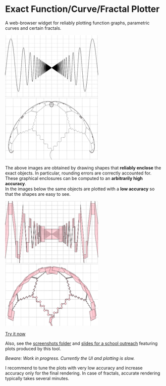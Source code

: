 # Exact Function/Curve/Fractal Plotter

A web-browser widget for reliably plotting function graphs, parametric curves and certain fractals.

<div>
<img src="README-images/xsinrecipx-accurate.png" alt="infinitely many waves" height="200" width="300">
<img src="README-images/umbrella-accurate.png" alt="umbrella-like fractal" height="200" width="300">
</div>

The above images are obtained by drawing shapes that **reliably enclose** the exact objects.
In particular, rounding errors are correctly accounted for.
These graphical enclosures can be computed to an **arbitrarily high accuracy**.  
In the images below the same objects are plotted with a **low accuracy** so that the shapes are easy to see.

<div>
<img src="README-images/xsinrecipx-inaccurate-above-accurate.png" alt="infinitely many waves - low accuracy" height="200" width="300">
<img src="README-images/umbrella-inaccurate-above-accurate.png" alt="umbrella-like fractal - low accuracy" height="200" width="300">
</div>

[Try it now](http://duck.aston.ac.uk/konecnym/plotter/)

Also, see the [screenshots folder](screenshots) and [slides for a school outreach](regional-cstaster-MK-cid-slides.pdf) featuring plots produced by this tool.

_Beware: Work in progress. Currently the UI and plotting is slow._

I recommend to tune the plots with very low accuracy and increase accuracy only for the final rendering.
In case of fractals, accurate rendering typically takes several minutes.

<!-- Screenshots: -->

